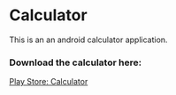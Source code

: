 # Calculator

This is an an android calculator application.

### Download the calculator here:
[Play Store: Calculator](https://play.google.com/store/apps/details?id=com.aloy.aloysiuschow.calculator)

